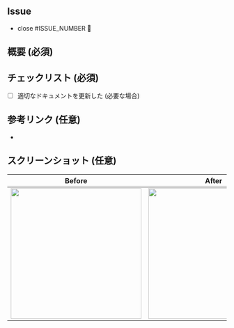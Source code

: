 ## Issue

- close #ISSUE_NUMBER 🦕

## 概要 (必須)

<!-- 概要をここに記入してください。 -->

## チェックリスト (必須)

- [ ] 適切なドキュメントを更新した (必要な場合)

## 参考リンク (任意)

<!-- 参考文献などがあればここに記入してください。 -->

-

## スクリーンショット (任意)

|           Before           |           After            |
| :------------------------: | :------------------------: |
| <img src="" width="300" /> | <img src="" width="300" /> |

